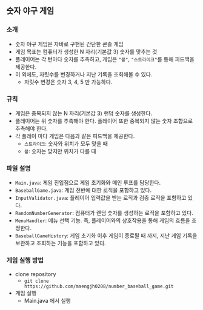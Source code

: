 ## 숫자 야구 게임

### 소개
- 숫자 야구 게임은 자바로 구현된 간단한 콘솔 게임
- 게임 목표는 컴퓨터가 생성한 N 자리(기본값 3) 숫자를 맞추는 것
- 플레이어는 각 턴마다 숫자를 추측하고, 게임은 `"볼"`, `"스트라이크"`를 통해 피드백을 제공한다.
- 이 외에도, 자릿수를 변경하거나 지난 기록을 조회해볼 수 있다.
  - 자릿수 변경은 숫자 3, 4, 5 만 가능하다.

### 규칙
- 게임은 중복되지 않는 N 자리(기본값 3) 랜덤 숫자를 생성한다.
- 플레이어는 위 숫자를 추측해야 한다. 플레이어 또한 중복되지 않는 숫자 조합으로 추측해야 한다.
- 각 플레이 마다 게임은 다음과 같은 피드백을 제공한다.
  - `스트라이크`: 숫자와 위치가 모두 맞을 때
  - `볼`: 숫자는 맞지만 위치가 다를 때

### 파일 설명
- `Main.java`: 게임 진입점으로 게임 초기화와 메인 루프를 담당한다.
- `BaseballGame.java`: 게임 전반에 대한 로직을 포함하고 있다.
- `InputValidator.java`: 플레이어 입력값을 받는 로직과 검증 로직을 포함하고 있다.
- `RandomNumberGenerator`: 컴퓨터가 랜덤 숫자를 생성하는 로직을 포함하고 있다.
- `MenuHandler`: 메뉴 선택 기능. 즉, 플레이어와의 상호작용을 통해 게임의 흐름을 조정한다.
- `BaseballGameHistory`: 게임 초기화 이후 게임이 종료될 때 까지, 지난 게임 기록을 보관하고 조회하는 기능을 포함하고 있다.

### 게임 실행 방법
- clone repository
  - ```git clone https://github.com/maengjh0208/number_baseball_game.git```
- 게임 실행
  - Main.java 에서 실행

